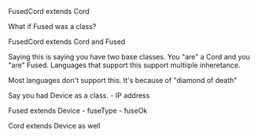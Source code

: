 FusedCord extends Cord

What if Fused was a class?

FusedCord extends Cord and Fused

Saying this is saying you have two base classes. 
You "are" a Cord and you "are" Fused.
Languages that support this support multiiple inheretance.

Most languages don't support this.
It's because of "diamond of death"

Say you had Device as a class.
    - IP address

Fused extends Device
    - fuseType
    - fuseOk

Cord extends Device as well